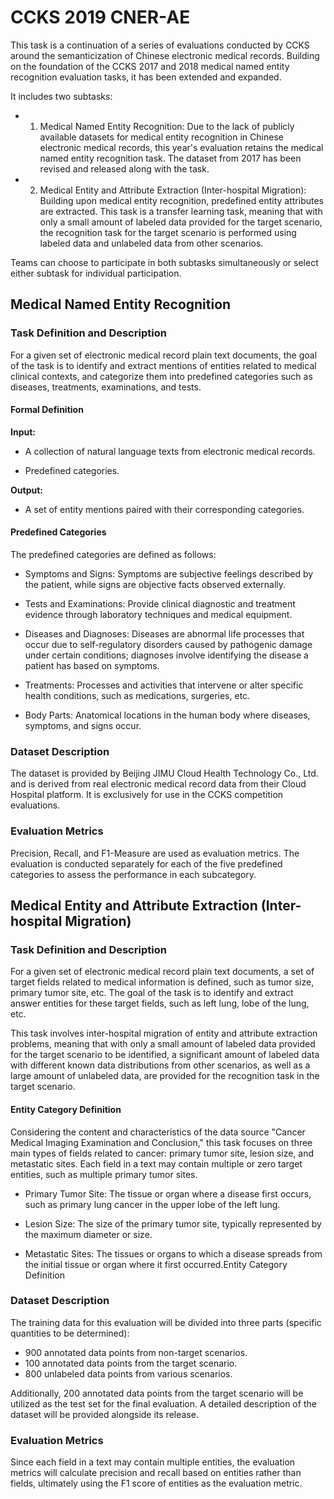 # CCKS 2019 CNER-AE


This task is a continuation of a series of evaluations conducted by CCKS around the semanticization of Chinese electronic medical records. Building on the foundation of the CCKS 2017 and 2018 medical named entity recognition evaluation tasks, it has been extended and expanded.

It includes two subtasks: 

- 1) Medical Named Entity Recognition: Due to the lack of publicly available datasets for medical entity recognition in Chinese electronic medical records, this year's evaluation retains the medical named entity recognition task. The dataset from 2017 has been revised and released along with the task. 

- 2) Medical Entity and Attribute Extraction (Inter-hospital Migration): Building upon medical entity recognition, predefined entity attributes are extracted. This task is a transfer learning task, meaning that with only a small amount of labeled data provided for the target scenario, the recognition task for the target scenario is performed using labeled data and unlabeled data from other scenarios.

Teams can choose to participate in both subtasks simultaneously or select either subtask for individual participation.

## Medical Named Entity Recognition

### Task Definition and Description

For a given set of electronic medical record plain text documents, the goal of the task is to identify and extract mentions of entities related to medical clinical contexts, and categorize them into predefined categories such as diseases, treatments, examinations, and tests.

#### Formal Definition

**Input:**

- A collection of natural language texts from electronic medical records.

- Predefined categories.

**Output:**

- A set of entity mentions paired with their corresponding categories.


#### Predefined Categories

The predefined categories are defined as follows:

- Symptoms and Signs: Symptoms are subjective feelings described by the patient, while signs are objective facts observed externally.

- Tests and Examinations: Provide clinical diagnostic and treatment evidence through laboratory techniques and medical equipment.

- Diseases and Diagnoses: Diseases are abnormal life processes that occur due to self-regulatory disorders caused by pathogenic damage under certain conditions; diagnoses involve identifying the disease a patient has based on symptoms.

- Treatments: Processes and activities that intervene or alter specific health conditions, such as medications, surgeries, etc.

- Body Parts: Anatomical locations in the human body where diseases, symptoms, and signs occur.

### Dataset Description

The dataset is provided by Beijing JIMU Cloud Health Technology Co., Ltd. and is derived from real electronic medical record data from their Cloud Hospital platform. It is exclusively for use in the CCKS competition evaluations.


### Evaluation Metrics

Precision, Recall, and F1-Measure are used as evaluation metrics. The evaluation is conducted separately for each of the five predefined categories to assess the performance in each subcategory.



## Medical Entity and Attribute Extraction (Inter-hospital Migration)

### Task Definition and Description

For a given set of electronic medical record plain text documents, a set of target fields related to medical information is defined, such as tumor size, primary tumor site, etc. The goal of the task is to identify and extract answer entities for these target fields, such as left lung, lobe of the lung, etc.

This task involves inter-hospital migration of entity and attribute extraction problems, meaning that with only a small amount of labeled data provided for the target scenario to be identified, a significant amount of labeled data with different known data distributions from other scenarios, as well as a large amount of unlabeled data, are provided for the recognition task in the target scenario.


#### Entity Category Definition

Considering the content and characteristics of the data source "Cancer Medical Imaging Examination and Conclusion," this task focuses on three main types of fields related to cancer: primary tumor site, lesion size, and metastatic sites. Each field in a text may contain multiple or zero target entities, such as multiple primary tumor sites.

- Primary Tumor Site: The tissue or organ where a disease first occurs, such as primary lung cancer in the upper lobe of the left lung.

- Lesion Size: The size of the primary tumor site, typically represented by the maximum diameter or size.

- Metastatic Sites: The tissues or organs to which a disease spreads from the initial tissue or organ where it first occurred.Entity Category Definition



### Dataset Description

The training data for this evaluation will be divided into three parts (specific quantities to be determined):

- 900 annotated data points from non-target scenarios.
- 100 annotated data points from the target scenario.
- 800 unlabeled data points from various scenarios.

Additionally, 200 annotated data points from the target scenario will be utilized as the test set for the final evaluation. A detailed description of the dataset will be provided alongside its release.

### Evaluation Metrics

Since each field in a text may contain multiple entities, the evaluation metrics will calculate precision and recall based on entities rather than fields, ultimately using the F1 score of entities as the evaluation metric.







